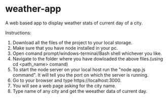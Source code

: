 # weather-app
A web based app to display weather stats of current day of a city.

Instructions:
1. Download all the files of the project to your local storage.
2. Make sure that you have node installed in your pc.
3. Open comand prompt/windows-terminal/Bash shell whichever you like.
4. Navigate to the folder where you have dowloaded the above files.(using cd <path_name> comand)
5. To start the node server on your local host run the "node app.js command". It will tell you the port on which the server is running.
6. Go to your browser and type https://localhost:3000.
7. You will see a web page asking for the city name.
8. Type name of any city and get the weeather data of current day.
